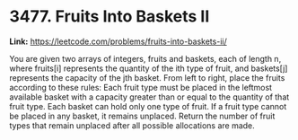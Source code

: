 # 3477. Fruits Into Baskets II

**Link:** https://leetcode.com/problems/fruits-into-baskets-ii/

You are given two arrays of integers, fruits and baskets, each of length n, where fruits[i] represents the quantity of the ith type of fruit, and baskets[j] represents the capacity of the jth basket. From left to right, place the fruits according to these rules: Each fruit type must be placed in the leftmost available basket with a capacity greater than or equal to the quantity of that fruit type. Each basket can hold only one type of fruit. If a fruit type cannot be placed in any basket, it remains unplaced. Return the number of fruit types that remain unplaced after all possible allocations are made.

